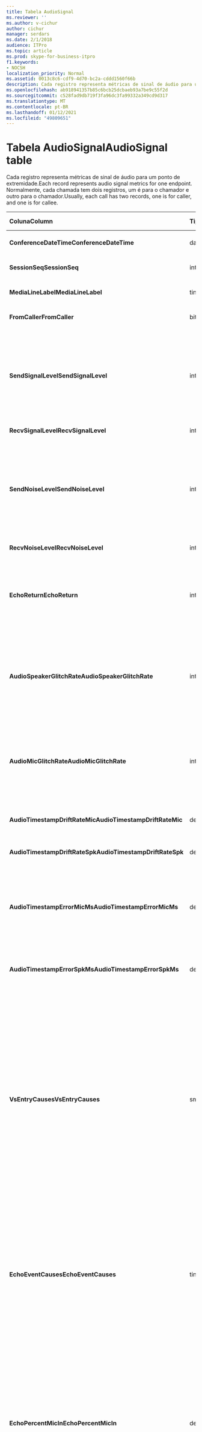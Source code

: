 ```yaml
---
title: Tabela AudioSignal
ms.reviewer: ''
ms.author: v-cichur
author: cichur
manager: serdars
ms.date: 2/1/2018
audience: ITPro
ms.topic: article
ms.prod: skype-for-business-itpro
f1.keywords:
- NOCSH
localization_priority: Normal
ms.assetid: 0013c8c6-cdf9-4d70-bc2a-cddd1560f66b
description: Cada registro representa métricas de sinal de áudio para um ponto de extremidade. Normalmente, cada chamada tem dois registros, um é para o chamador e outro para o chamador.
ms.openlocfilehash: ab918941357b85c6bcb25dcbaeb93a7be9c55f2d
ms.sourcegitcommit: c528fad9db719f3fa96dc3fa99332a349cd9d317
ms.translationtype: MT
ms.contentlocale: pt-BR
ms.lasthandoff: 01/12/2021
ms.locfileid: "49809651"
---
```

# <a name="audiosignal-table"></a><span data-ttu-id="429f7-104">Tabela AudioSignal</span><span class="sxs-lookup"><span data-stu-id="429f7-104">AudioSignal table</span></span>
 
<span data-ttu-id="429f7-105">Cada registro representa métricas de sinal de áudio para um ponto de extremidade.</span><span class="sxs-lookup"><span data-stu-id="429f7-105">Each record represents audio signal metrics for one endpoint.</span></span> <span data-ttu-id="429f7-106">Normalmente, cada chamada tem dois registros, um é para o chamador e outro para o chamador.</span><span class="sxs-lookup"><span data-stu-id="429f7-106">Usually, each call has two records, one is for caller, and one is for callee.</span></span> 
  
|<span data-ttu-id="429f7-107">**Coluna**</span><span class="sxs-lookup"><span data-stu-id="429f7-107">**Column**</span></span>|<span data-ttu-id="429f7-108">**Tipo de dados**</span><span class="sxs-lookup"><span data-stu-id="429f7-108">**Data Type**</span></span>|<span data-ttu-id="429f7-109">**Chave/Índice**</span><span class="sxs-lookup"><span data-stu-id="429f7-109">**Key/Index**</span></span>|<span data-ttu-id="429f7-110">**Detalhes**</span><span class="sxs-lookup"><span data-stu-id="429f7-110">**Details**</span></span>|
|:-----|:-----|:-----|:-----|
|<span data-ttu-id="429f7-111">**ConferenceDateTime**</span><span class="sxs-lookup"><span data-stu-id="429f7-111">**ConferenceDateTime**</span></span> <br/> |<span data-ttu-id="429f7-112">datetime</span><span class="sxs-lookup"><span data-stu-id="429f7-112">datetime</span></span>  <br/> |<span data-ttu-id="429f7-113">Primário</span><span class="sxs-lookup"><span data-stu-id="429f7-113">Primary</span></span>  <br/> |<span data-ttu-id="429f7-114">Referenciado na tabela [MediaLine](medialine-0.md).</span><span class="sxs-lookup"><span data-stu-id="429f7-114">Referenced from the [MediaLine table](medialine-0.md).</span></span>  <br/> |
|<span data-ttu-id="429f7-115">**SessionSeq**</span><span class="sxs-lookup"><span data-stu-id="429f7-115">**SessionSeq**</span></span> <br/> |<span data-ttu-id="429f7-116">int</span><span class="sxs-lookup"><span data-stu-id="429f7-116">int</span></span>  <br/> |<span data-ttu-id="429f7-117">Primário</span><span class="sxs-lookup"><span data-stu-id="429f7-117">Primary</span></span>  <br/> |<span data-ttu-id="429f7-118">Referenciado na tabela [MediaLine](medialine-0.md).</span><span class="sxs-lookup"><span data-stu-id="429f7-118">Referenced from the [MediaLine table](medialine-0.md).</span></span>  <br/> |
|<span data-ttu-id="429f7-119">**MediaLineLabel**</span><span class="sxs-lookup"><span data-stu-id="429f7-119">**MediaLineLabel**</span></span> <br/> |<span data-ttu-id="429f7-120">tinyint</span><span class="sxs-lookup"><span data-stu-id="429f7-120">tinyint</span></span>  <br/> |<span data-ttu-id="429f7-121">Primário</span><span class="sxs-lookup"><span data-stu-id="429f7-121">Primary</span></span>  <br/> |<span data-ttu-id="429f7-122">Referenciado na tabela [MediaLine](medialine-0.md).</span><span class="sxs-lookup"><span data-stu-id="429f7-122">Referenced from the [MediaLine table](medialine-0.md).</span></span>  <br/> |
|<span data-ttu-id="429f7-123">**FromCaller**</span><span class="sxs-lookup"><span data-stu-id="429f7-123">**FromCaller**</span></span> <br/> |<span data-ttu-id="429f7-124">bit</span><span class="sxs-lookup"><span data-stu-id="429f7-124">bit</span></span>  <br/> |<span data-ttu-id="429f7-125">Primário</span><span class="sxs-lookup"><span data-stu-id="429f7-125">Primary</span></span>  <br/> |<span data-ttu-id="429f7-126">0: Dados do destinatário da chamada</span><span class="sxs-lookup"><span data-stu-id="429f7-126">0: Callee's data</span></span>  <br/> <span data-ttu-id="429f7-127">1: Dados do chamador</span><span class="sxs-lookup"><span data-stu-id="429f7-127">1: Caller's data</span></span>  <br/> |
|<span data-ttu-id="429f7-128">**SendSignalLevel**</span><span class="sxs-lookup"><span data-stu-id="429f7-128">**SendSignalLevel**</span></span> <br/> |<span data-ttu-id="429f7-129">int</span><span class="sxs-lookup"><span data-stu-id="429f7-129">int</span></span>  <br/> | <br/> |<span data-ttu-id="429f7-130">Representa o nível de sinal de áudio de controle de ganho pós-analógico.</span><span class="sxs-lookup"><span data-stu-id="429f7-130">Represents the Post-Analog Gain Control audio signal level.</span></span> <span data-ttu-id="429f7-131">A unidade desta medida é o dBmo.</span><span class="sxs-lookup"><span data-stu-id="429f7-131">The unit for this metric is dBmo.</span></span> <span data-ttu-id="429f7-132">Para uma qualidade aceitável, deve ser ao menos 30 dBmo.</span><span class="sxs-lookup"><span data-stu-id="429f7-132">For acceptable quality, it should be at least 30 dBmo.</span></span> <span data-ttu-id="429f7-133">Essa medida não é relatada pelo Servidor de Conferência A/V ou telefones IP.</span><span class="sxs-lookup"><span data-stu-id="429f7-133">This metric is not reported by the A/V Conferencing Server or IP phones.</span></span>  <br/> |
|<span data-ttu-id="429f7-134">**RecvSignalLevel**</span><span class="sxs-lookup"><span data-stu-id="429f7-134">**RecvSignalLevel**</span></span> <br/> |<span data-ttu-id="429f7-135">int</span><span class="sxs-lookup"><span data-stu-id="429f7-135">int</span></span>  <br/> | <br/> |<span data-ttu-id="429f7-136">Consulte SendSignalLevel.</span><span class="sxs-lookup"><span data-stu-id="429f7-136">See SendSignalLevel.</span></span>  <br/> |
|<span data-ttu-id="429f7-137">**SendNoiseLevel**</span><span class="sxs-lookup"><span data-stu-id="429f7-137">**SendNoiseLevel**</span></span> <br/> |<span data-ttu-id="429f7-138">int</span><span class="sxs-lookup"><span data-stu-id="429f7-138">int</span></span>  <br/> | <br/> |<span data-ttu-id="429f7-139">Representa o nível de ruído de áudio de controle de ganho pós-analógico.</span><span class="sxs-lookup"><span data-stu-id="429f7-139">Represents the Post-Analog Gain Control audio noise level.</span></span> <span data-ttu-id="429f7-140">A unidade desta medida é o dBmo.</span><span class="sxs-lookup"><span data-stu-id="429f7-140">The unit for this metric is dBmo.</span></span> <span data-ttu-id="429f7-141">Para uma qualidade aceitável, deve ser menor que 35 dBmo.</span><span class="sxs-lookup"><span data-stu-id="429f7-141">For acceptable quality, it should be less than 35 dBmo.</span></span> <span data-ttu-id="429f7-142">Essa medida não é relatada pelo Servidor de Conferência A/V ou telefones IP.</span><span class="sxs-lookup"><span data-stu-id="429f7-142">This metric is not reported by the A/V Conferencing Server or IP phones.</span></span>  <br/> |
|<span data-ttu-id="429f7-143">**RecvNoiseLevel**</span><span class="sxs-lookup"><span data-stu-id="429f7-143">**RecvNoiseLevel**</span></span> <br/> |<span data-ttu-id="429f7-144">int</span><span class="sxs-lookup"><span data-stu-id="429f7-144">int</span></span>  <br/> | <br/> |<span data-ttu-id="429f7-145">Consulte SendNoiseLevel.</span><span class="sxs-lookup"><span data-stu-id="429f7-145">See SendNoiseLevel.</span></span>  <br/> |
|<span data-ttu-id="429f7-146">**EchoReturn**</span><span class="sxs-lookup"><span data-stu-id="429f7-146">**EchoReturn**</span></span> <br/> |<span data-ttu-id="429f7-147">int</span><span class="sxs-lookup"><span data-stu-id="429f7-147">int</span></span>  <br/> | <br/> |<span data-ttu-id="429f7-148">Métrica de Aprimoramento de Perda de Retorno de Eco.</span><span class="sxs-lookup"><span data-stu-id="429f7-148">Echo Return Loss Enhancement metric.</span></span> <span data-ttu-id="429f7-149">A unidade desta medida é o dB.</span><span class="sxs-lookup"><span data-stu-id="429f7-149">The unit for this metric is dB.</span></span> <span data-ttu-id="429f7-150">Valores mais baixos representam menos eco.</span><span class="sxs-lookup"><span data-stu-id="429f7-150">Lower values represent less echo.</span></span> <span data-ttu-id="429f7-151">Essa medida não é relatada pelo Servidor de Conferência A/V ou telefones IP.</span><span class="sxs-lookup"><span data-stu-id="429f7-151">This metric is not reported by the A/V Conferencing Server or IP phones.</span></span>  <br/> |
|<span data-ttu-id="429f7-152">**AudioSpeakerGlitchRate**</span><span class="sxs-lookup"><span data-stu-id="429f7-152">**AudioSpeakerGlitchRate**</span></span> <br/> |<span data-ttu-id="429f7-153">int</span><span class="sxs-lookup"><span data-stu-id="429f7-153">int</span></span>  <br/> | <br/> |<span data-ttu-id="429f7-154">Média de falhas por cinco minutos para a renderização de alto-falante.</span><span class="sxs-lookup"><span data-stu-id="429f7-154">Average glitches per five minutes for the loudspeaker rendering.</span></span> <span data-ttu-id="429f7-155">Para uma boa qualidade, deve ser menos de um a cada cinco minutos.</span><span class="sxs-lookup"><span data-stu-id="429f7-155">For good quality, this should be less than one per five minutes.</span></span> <span data-ttu-id="429f7-156">Não relatado pelos Servidores de Conferência A/V, Servidores de Mediação ou telefones IP.</span><span class="sxs-lookup"><span data-stu-id="429f7-156">Not reported by A/V Conferencing Servers, Mediation Servers, or IP phones.</span></span>  <br/> |
|<span data-ttu-id="429f7-157">**AudioMicGlitchRate**</span><span class="sxs-lookup"><span data-stu-id="429f7-157">**AudioMicGlitchRate**</span></span> <br/> |<span data-ttu-id="429f7-158">int</span><span class="sxs-lookup"><span data-stu-id="429f7-158">int</span></span>  <br/> | <br/> |<span data-ttu-id="429f7-159">Média de falhas por cinco minutos para a captura do microfone.</span><span class="sxs-lookup"><span data-stu-id="429f7-159">Average glitches per five minutes for the microphone capture.</span></span> <span data-ttu-id="429f7-160">Para uma boa qualidade, deve ser menos de um a cada cinco minutos.</span><span class="sxs-lookup"><span data-stu-id="429f7-160">For good quality this should be less than one per five minutes.</span></span> <span data-ttu-id="429f7-161">Não relatado pelos Servidores de Conferência A/V, Servidores de Mediação ou telefones IP.</span><span class="sxs-lookup"><span data-stu-id="429f7-161">Not reported by A/V Conferencing Servers, Mediation Servers, or IP phones.</span></span>  <br/> |
|<span data-ttu-id="429f7-162">**AudioTimestampDriftRateMic**</span><span class="sxs-lookup"><span data-stu-id="429f7-162">**AudioTimestampDriftRateMic**</span></span> <br/> |<span data-ttu-id="429f7-163">decimal(9,2)</span><span class="sxs-lookup"><span data-stu-id="429f7-163">decimal(9,2)</span></span>  <br/> | <br/> |<span data-ttu-id="429f7-164">Taxa de desaquecimento do relógio do dispositivo do microfone, em relação ao relógio da CPU.</span><span class="sxs-lookup"><span data-stu-id="429f7-164">Microphone device clock drift rate, relative to CPU clock.</span></span>  <br/> |
|<span data-ttu-id="429f7-165">**AudioTimestampDriftRateSpk**</span><span class="sxs-lookup"><span data-stu-id="429f7-165">**AudioTimestampDriftRateSpk**</span></span> <br/> |<span data-ttu-id="429f7-166">decimal(9,2)</span><span class="sxs-lookup"><span data-stu-id="429f7-166">decimal(9,2)</span></span>  <br/> | <br/> |<span data-ttu-id="429f7-167">Taxa de desaquecimento do relógio do dispositivo do alto-falante, em relação ao relógio da CPU.</span><span class="sxs-lookup"><span data-stu-id="429f7-167">Speaker device clock drift rate, relative to CPU clock.</span></span>  <br/> |
|<span data-ttu-id="429f7-168">**AudioTimestampErrorMicMs**</span><span class="sxs-lookup"><span data-stu-id="429f7-168">**AudioTimestampErrorMicMs**</span></span> <br/> |<span data-ttu-id="429f7-169">decimal(9,2)</span><span class="sxs-lookup"><span data-stu-id="429f7-169">decimal(9,2)</span></span>  <br/> | <br/> |<span data-ttu-id="429f7-170">Taxa de desaquecimento do relógio do dispositivo do alto-falante, em relação ao relógio da CPU.</span><span class="sxs-lookup"><span data-stu-id="429f7-170">Speaker device clock drift rate, relative to CPU clock.</span></span>  <br/> <span data-ttu-id="429f7-171">Média de erro de registro de hora de fluxo de captura de microfone, em milissegundos, nos últimos 20 segundos da chamada.</span><span class="sxs-lookup"><span data-stu-id="429f7-171">Average microphone capture stream time stamp error, in milliseconds, in the last 20 seconds of the call.</span></span>  <br/> |
|<span data-ttu-id="429f7-172">**AudioTimestampErrorSpkMs**</span><span class="sxs-lookup"><span data-stu-id="429f7-172">**AudioTimestampErrorSpkMs**</span></span> <br/> |<span data-ttu-id="429f7-173">decimal(9,2)</span><span class="sxs-lookup"><span data-stu-id="429f7-173">decimal(9,2)</span></span>  <br/> | <br/> |<span data-ttu-id="429f7-174">Erro médio de carimbo de data/hora do fluxo de renderização do alto-falante, em milissegundos, nos últimos 20 segundos da chamada.</span><span class="sxs-lookup"><span data-stu-id="429f7-174">Average speaker render stream time stamp error, in milliseconds, in the last 20 seconds of the call.</span></span>  <br/> |
|<span data-ttu-id="429f7-175">**VsEntryCauses**</span><span class="sxs-lookup"><span data-stu-id="429f7-175">**VsEntryCauses**</span></span> <br/> |<span data-ttu-id="429f7-176">smallint</span><span class="sxs-lookup"><span data-stu-id="429f7-176">smallint</span></span>  <br/> | <br/> |<span data-ttu-id="429f7-177">Opção de voz é um modo meio-duplex com capacidade de interrupção reduzida.</span><span class="sxs-lookup"><span data-stu-id="429f7-177">Voice switch is a half-duplex mode with reduced interruption ability.</span></span> <span data-ttu-id="429f7-178">Causas da entrada de opção de voz:</span><span class="sxs-lookup"><span data-stu-id="429f7-178">Causes of voice switch entry:</span></span>  <br/> <span data-ttu-id="429f7-179">ENTER_VS_BADTS 0x01</span><span class="sxs-lookup"><span data-stu-id="429f7-179">ENTER_VS_BADTS 0x01</span></span>  <br/> <span data-ttu-id="429f7-180">ENTER_VS_ECHO 0x02</span><span class="sxs-lookup"><span data-stu-id="429f7-180">ENTER_VS_ECHO 0x02</span></span>  <br/> <span data-ttu-id="429f7-181">ENTER_VS_FORCEORCONVERGENCE 0x04</span><span class="sxs-lookup"><span data-stu-id="429f7-181">ENTER_VS_FORCEORCONVERGENCE 0x04</span></span>  <br/> <span data-ttu-id="429f7-182">ENTER_VS_DNLP 0x08</span><span class="sxs-lookup"><span data-stu-id="429f7-182">ENTER_VS_DNLP 0x08</span></span>  <br/> <span data-ttu-id="429f7-183">A causa pode ser uma combinação dessas causas individuais.</span><span class="sxs-lookup"><span data-stu-id="429f7-183">The cause can be a combination of those individual causes.</span></span> <span data-ttu-id="429f7-184">ENTER_VS_FORCEORCONVERGENCE pode ser habilitado somente pela chave de reg para fins de teste.</span><span class="sxs-lookup"><span data-stu-id="429f7-184">ENTER_VS_FORCEORCONVERGENCE can only be enabled by regkey for test purpose.</span></span>  <br/> <span data-ttu-id="429f7-185">O tipo de dados dessa coluna foi alterado no Microsoft Lync Server 2013.</span><span class="sxs-lookup"><span data-stu-id="429f7-185">The data type for this column was changed in Microsoft Lync Server 2013.</span></span>  <br/> |
|<span data-ttu-id="429f7-186">**EchoEventCauses**</span><span class="sxs-lookup"><span data-stu-id="429f7-186">**EchoEventCauses**</span></span> <br/> |<span data-ttu-id="429f7-187">tinyint</span><span class="sxs-lookup"><span data-stu-id="429f7-187">tinyint</span></span>  <br/> | <br/> |<span data-ttu-id="429f7-188">Causas de um evento de eco:</span><span class="sxs-lookup"><span data-stu-id="429f7-188">Causes of an echo event:</span></span>  <br/> <span data-ttu-id="429f7-189">ECHO_EVENT_BAD_TIMESTAMP 0x01</span><span class="sxs-lookup"><span data-stu-id="429f7-189">ECHO_EVENT_BAD_TIMESTAMP 0x01</span></span>  <br/> <span data-ttu-id="429f7-190">ECHO_EVENT_POSTAEC_ECHO 0x02</span><span class="sxs-lookup"><span data-stu-id="429f7-190">ECHO_EVENT_POSTAEC_ECHO 0x02</span></span>  <br/> <span data-ttu-id="429f7-191">ECHO_EVENT_ANLP 0x04</span><span class="sxs-lookup"><span data-stu-id="429f7-191">ECHO_EVENT_ANLP 0x04</span></span>  <br/> <span data-ttu-id="429f7-192">ECHO_EVENT_DNLP 0x08</span><span class="sxs-lookup"><span data-stu-id="429f7-192">ECHO_EVENT_DNLP 0x08</span></span>  <br/> <span data-ttu-id="429f7-193">ECHO_EVENT_MIC_CLIPPING 0x10</span><span class="sxs-lookup"><span data-stu-id="429f7-193">ECHO_EVENT_MIC_CLIPPING 0x10</span></span>  <br/> <span data-ttu-id="429f7-194">ECHO_EVENT_BAD_STATE 0x20</span><span class="sxs-lookup"><span data-stu-id="429f7-194">ECHO_EVENT_BAD_STATE 0x20</span></span>  <br/> <span data-ttu-id="429f7-195">A causa pode ser uma combinação dessas causas individuais.</span><span class="sxs-lookup"><span data-stu-id="429f7-195">The cause can be a combination of those individual causes.</span></span>  <br/> |
|<span data-ttu-id="429f7-196">**EchoPercentMicIn**</span><span class="sxs-lookup"><span data-stu-id="429f7-196">**EchoPercentMicIn**</span></span> <br/> |<span data-ttu-id="429f7-197">decimal(5,2)</span><span class="sxs-lookup"><span data-stu-id="429f7-197">decimal(5,2)</span></span>  <br/> | <br/> |<span data-ttu-id="429f7-198">Porcentagem de tempo em que o eco foi detectado no fluxo de captura do microfone.</span><span class="sxs-lookup"><span data-stu-id="429f7-198">Percentage of time when echo was detected in the microphone capture stream.</span></span> <span data-ttu-id="429f7-199">Normalmente, os valores são baixos para fones de ouvido ou fones de ouvido e maiores para alto-falantes ou alto-falantes autônomos.</span><span class="sxs-lookup"><span data-stu-id="429f7-199">Typically, values are low for headsets or handsets, and higher for speaker phones or stand-alone speakers.</span></span> <span data-ttu-id="429f7-200">Para dispositivos que suportam cancelamento de eco acústico na placa, valores altos indicam vazamento de eco.</span><span class="sxs-lookup"><span data-stu-id="429f7-200">For devices that support on-board acoustic echo cancellation, high values indicate echo leak.</span></span> <span data-ttu-id="429f7-201">Para outros dispositivos, essa métrica não deve ser usada para avaliar a qualidade do dispositivo.</span><span class="sxs-lookup"><span data-stu-id="429f7-201">For other devices, this metric should not be used to evaluate device quality.</span></span>  <br/> |
|<span data-ttu-id="429f7-202">**EchoPercentSend**</span><span class="sxs-lookup"><span data-stu-id="429f7-202">**EchoPercentSend**</span></span> <br/> |<span data-ttu-id="429f7-203">decimal(5,2)</span><span class="sxs-lookup"><span data-stu-id="429f7-203">decimal(5,2)</span></span>  <br/> ||<span data-ttu-id="429f7-204">Porcentagem de tempo quando ecos são detectados no fluxo enviado.</span><span class="sxs-lookup"><span data-stu-id="429f7-204">Percentage of time when echo is detected in sent stream.</span></span> <span data-ttu-id="429f7-205">Uma alta porcentagem de eco em fluxos enviados indica um vazamento de eco.</span><span class="sxs-lookup"><span data-stu-id="429f7-205">High echo percentage in send streams an indication of echo leak.</span></span>  <br/> |
|<span data-ttu-id="429f7-206">**RxAGCSignalLevel**</span><span class="sxs-lookup"><span data-stu-id="429f7-206">**RxAGCSignalLevel**</span></span> <br/> |<span data-ttu-id="429f7-207">int</span><span class="sxs-lookup"><span data-stu-id="429f7-207">int</span></span>  <br/> | <br/> |<span data-ttu-id="429f7-208">Nível de sinal recebido no Servidor de Mediação do Gateway; isso se aplica somente ao Servidor de Mediação.</span><span class="sxs-lookup"><span data-stu-id="429f7-208">Received signal level on the Mediation Server from the Gateway; this applies only to the Mediation Server.</span></span> <span data-ttu-id="429f7-209">A unidade desta medida é o dBoV.</span><span class="sxs-lookup"><span data-stu-id="429f7-209">The unit of this metric is dBoV.</span></span> <span data-ttu-id="429f7-210">Para uma boa qualidade, a faixa aceitável deve ser de [-30 a -18] dBoV.</span><span class="sxs-lookup"><span data-stu-id="429f7-210">For good quality, the acceptable range should be [-30 to -18] dBoV.</span></span>  <br/> |
|<span data-ttu-id="429f7-211">**RxAGCNoiseLevel**</span><span class="sxs-lookup"><span data-stu-id="429f7-211">**RxAGCNoiseLevel**</span></span> <br/> |<span data-ttu-id="429f7-212">int</span><span class="sxs-lookup"><span data-stu-id="429f7-212">int</span></span>  <br/> | <br/> |<span data-ttu-id="429f7-213">Nível de sinal recebido no Servidor de Mediação do Gateway.</span><span class="sxs-lookup"><span data-stu-id="429f7-213">Received signal level on the Mediation Server from the Gateway.</span></span> <span data-ttu-id="429f7-214">Se aplica apenas ao Servidor de Mediação.</span><span class="sxs-lookup"><span data-stu-id="429f7-214">This applies only to the Mediation Server.</span></span> <span data-ttu-id="429f7-215">A unidade desta medida é o dBoV.</span><span class="sxs-lookup"><span data-stu-id="429f7-215">The unit of this metric is dBoV.</span></span> <span data-ttu-id="429f7-216">Para uma boa qualidade, a faixa aceitável deve ser menor do que -50 dBoV.</span><span class="sxs-lookup"><span data-stu-id="429f7-216">For good quality, the acceptable range should be less than -50 dBoV.</span></span>  <br/> |
|<span data-ttu-id="429f7-217">**RxAvgAGCGain**</span><span class="sxs-lookup"><span data-stu-id="429f7-217">**RxAvgAGCGain**</span></span> <br/> |<span data-ttu-id="429f7-218">int</span><span class="sxs-lookup"><span data-stu-id="429f7-218">int</span></span>  <br/> | <br/> |<span data-ttu-id="429f7-219">Controle de ganho automático (AGC) no lado do Servidor de Mediação.</span><span class="sxs-lookup"><span data-stu-id="429f7-219">Automatic gain control (AGC) on the Mediation Server side.</span></span>  <br/> |
|<span data-ttu-id="429f7-220">**InitialSignalLevelRMS**</span><span class="sxs-lookup"><span data-stu-id="429f7-220">**InitialSignalLevelRMS**</span></span> <br/> |<span data-ttu-id="429f7-221">flutuação</span><span class="sxs-lookup"><span data-stu-id="429f7-221">float</span></span>  <br/> | <br/> |<span data-ttu-id="429f7-222">A raiz quadrada média (RMS) do sinal de entrada de até os primeiros 30 segundos da chamada.</span><span class="sxs-lookup"><span data-stu-id="429f7-222">The root mean square (RMS) of the incoming signal of up to the first 30 seconds of the call.</span></span>  <br/> |
|<span data-ttu-id="429f7-223">**RecvSignalLevelCh1**</span><span class="sxs-lookup"><span data-stu-id="429f7-223">**RecvSignalLevelCh1**</span></span> <br/> |<span data-ttu-id="429f7-224">int</span><span class="sxs-lookup"><span data-stu-id="429f7-224">int</span></span>  <br/> ||<span data-ttu-id="429f7-225">Nível de sinal como recebido no canal 1.</span><span class="sxs-lookup"><span data-stu-id="429f7-225">Signal level as received on channel 1.</span></span>  <br/> <span data-ttu-id="429f7-226">Esta coluna foi introduzida no Microsoft Lync Server 2013.</span><span class="sxs-lookup"><span data-stu-id="429f7-226">This column was introduced in Microsoft Lync Server 2013.</span></span>  <br/> |
|<span data-ttu-id="429f7-227">**RecvSignalLevelCh2**</span><span class="sxs-lookup"><span data-stu-id="429f7-227">**RecvSignalLevelCh2**</span></span> <br/> |<span data-ttu-id="429f7-228">int</span><span class="sxs-lookup"><span data-stu-id="429f7-228">int</span></span>  <br/> ||<span data-ttu-id="429f7-229">Nível de sinal como recebido no canal 2.</span><span class="sxs-lookup"><span data-stu-id="429f7-229">Signal level as received on channel 2.</span></span>  <br/> <span data-ttu-id="429f7-230">Esta coluna foi introduzida no Microsoft Lync Server 2013.</span><span class="sxs-lookup"><span data-stu-id="429f7-230">This column was introduced in Microsoft Lync Server 2013.</span></span>  <br/> |
|<span data-ttu-id="429f7-231">**RecvNoiseLevelCh1**</span><span class="sxs-lookup"><span data-stu-id="429f7-231">**RecvNoiseLevelCh1**</span></span> <br/> |<span data-ttu-id="429f7-232">int</span><span class="sxs-lookup"><span data-stu-id="429f7-232">int</span></span>  <br/> ||<span data-ttu-id="429f7-233">Nível de ruído conforme recebido no canal 1.</span><span class="sxs-lookup"><span data-stu-id="429f7-233">Noise level as received on channel 1.</span></span>  <br/> <span data-ttu-id="429f7-234">Esta coluna foi introduzida no Microsoft Lync Server 2013.</span><span class="sxs-lookup"><span data-stu-id="429f7-234">This column was introduced in Microsoft Lync Server 2013.</span></span>  <br/> |
|<span data-ttu-id="429f7-235">**RecvNoiseLevelCh2**</span><span class="sxs-lookup"><span data-stu-id="429f7-235">**RecvNoiseLevelCh2**</span></span> <br/> |<span data-ttu-id="429f7-236">int</span><span class="sxs-lookup"><span data-stu-id="429f7-236">int</span></span>  <br/> ||<span data-ttu-id="429f7-237">Nível de ruído conforme recebido no canal 2.</span><span class="sxs-lookup"><span data-stu-id="429f7-237">Noise level as received on channel 2.</span></span>  <br/> <span data-ttu-id="429f7-238">Esta coluna foi introduzida no Microsoft Lync Server 2013.</span><span class="sxs-lookup"><span data-stu-id="429f7-238">This column was introduced in Microsoft Lync Server 2013.</span></span>  <br/> |
|<span data-ttu-id="429f7-239">**SendSignalLevelCh1**</span><span class="sxs-lookup"><span data-stu-id="429f7-239">**SendSignalLevelCh1**</span></span> <br/> |<span data-ttu-id="429f7-240">int</span><span class="sxs-lookup"><span data-stu-id="429f7-240">int</span></span>  <br/> ||<span data-ttu-id="429f7-241">Nível de sinal conforme enviado no canal 1.</span><span class="sxs-lookup"><span data-stu-id="429f7-241">Signal level as sent on channel 1.</span></span>  <br/> <span data-ttu-id="429f7-242">Esta coluna foi introduzida no Microsoft Lync Server 2013.</span><span class="sxs-lookup"><span data-stu-id="429f7-242">This column was introduced in Microsoft Lync Server 2013.</span></span>  <br/> |
|<span data-ttu-id="429f7-243">**SendSignalLevelCh2**</span><span class="sxs-lookup"><span data-stu-id="429f7-243">**SendSignalLevelCh2**</span></span> <br/> |<span data-ttu-id="429f7-244">int</span><span class="sxs-lookup"><span data-stu-id="429f7-244">int</span></span>  <br/> ||<span data-ttu-id="429f7-245">Nível de sinal conforme enviado no canal 2.</span><span class="sxs-lookup"><span data-stu-id="429f7-245">Signal level as sent on channel 2.</span></span>  <br/> <span data-ttu-id="429f7-246">Esta coluna foi introduzida no Microsoft Lync Server 2013.</span><span class="sxs-lookup"><span data-stu-id="429f7-246">This column was introduced in Microsoft Lync Server 2013.</span></span>  <br/> |
|<span data-ttu-id="429f7-247">**SendNoiseLevelCh1**</span><span class="sxs-lookup"><span data-stu-id="429f7-247">**SendNoiseLevelCh1**</span></span> <br/> |<span data-ttu-id="429f7-248">int</span><span class="sxs-lookup"><span data-stu-id="429f7-248">int</span></span>  <br/> ||<span data-ttu-id="429f7-249">Nível de ruído conforme enviado no canal 1.</span><span class="sxs-lookup"><span data-stu-id="429f7-249">Noise level as sent on channel 1.</span></span>  <br/> <span data-ttu-id="429f7-250">Esta coluna foi introduzida no Microsoft Lync Server 2013.</span><span class="sxs-lookup"><span data-stu-id="429f7-250">This column was introduced in Microsoft Lync Server 2013.</span></span>  <br/> |
|<span data-ttu-id="429f7-251">**SendNoiseLevelCh2**</span><span class="sxs-lookup"><span data-stu-id="429f7-251">**SendNoiseLevelCh2**</span></span> <br/> |<span data-ttu-id="429f7-252">int</span><span class="sxs-lookup"><span data-stu-id="429f7-252">int</span></span>  <br/> ||<span data-ttu-id="429f7-253">Nível de ruído conforme enviado no canal 2.</span><span class="sxs-lookup"><span data-stu-id="429f7-253">Noise level as sent on channel 2.</span></span>  <br/> <span data-ttu-id="429f7-254">Esta coluna foi introduzida no Microsoft Lync Server 2013.</span><span class="sxs-lookup"><span data-stu-id="429f7-254">This column was introduced in Microsoft Lync Server 2013.</span></span>  <br/> |
|<span data-ttu-id="429f7-255">**RenderLoopbackSignalLevel**</span><span class="sxs-lookup"><span data-stu-id="429f7-255">**RenderLoopbackSignalLevel**</span></span> <br/> |<span data-ttu-id="429f7-256">int</span><span class="sxs-lookup"><span data-stu-id="429f7-256">int</span></span>  <br/> ||<span data-ttu-id="429f7-257">Nível em dBFS do sinal enviado ao alto-falante para reprodução.</span><span class="sxs-lookup"><span data-stu-id="429f7-257">Level in dBFS of the signal sent to the loudspeaker for playback.</span></span> <span data-ttu-id="429f7-258">Contas para quaisquer ajustes de ganhos feitos no sinal recebido.</span><span class="sxs-lookup"><span data-stu-id="429f7-258">Accounts for any gain adjustments made to the received signal.</span></span> <br/> <span data-ttu-id="429f7-259">Esta coluna foi introduzida no Microsoft Lync Server 2013.</span><span class="sxs-lookup"><span data-stu-id="429f7-259">This column was introduced in Microsoft Lync Server 2013.</span></span>  <br/> |   
|<span data-ttu-id="429f7-260">**RenderNoiseLevel**</span><span class="sxs-lookup"><span data-stu-id="429f7-260">**RenderNoiseLevel**</span></span> <br/> |<span data-ttu-id="429f7-261">int</span><span class="sxs-lookup"><span data-stu-id="429f7-261">int</span></span>  <br/> ||<span data-ttu-id="429f7-262">Nível em dBFS do conteúdo de ruído no sinal enviado ao alto-falante para reprodução</span><span class="sxs-lookup"><span data-stu-id="429f7-262">Level in dBFS of the noise content in the signal sent to the loudspeaker for playback</span></span> <br/> |

